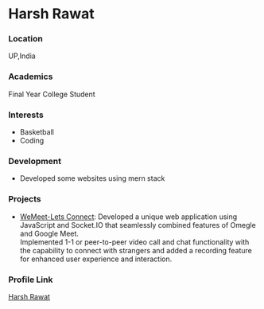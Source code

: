 # Harsh Rawat

### Location

UP,India

### Academics

Final Year College Student

### Interests

- Basketball
- Coding

### Development

- Developed some websites using mern stack

### Projects

- [WeMeet-Lets Connect](https://github.com/hafeez25/soulmate-finer): Developed a unique web application using JavaScript and Socket.IO that seamlessly combined features of Omegle and Google Meet.<br>
Implemented 1-1 or peer-to-peer video call and chat functionality with the capability to connect with strangers and added a recording feature for enhanced user experience and interaction.


### Profile Link

[Harsh Rawat](https://github.com/harshrawat20)
